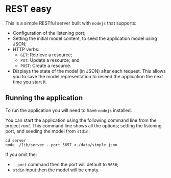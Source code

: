 # REST easy

This is a simple RESTful server built with ```nodejs``` that supports:

* Configuration of the listening port;
* Setting the initial model content, to seed the application model using JSON;
* HTTP verbs:
  * ```GET```: Retrieve a resource;
  * ```PUT```: Update a resource; and
  * ```POST```: Create a resource.
* Displays the state of the model (in JSON) after each request. This allows you to save the model representation to reseed the application the next time you start it.

## Running the application

To run the application you will need to have ```nodejs``` installed.

You can start the application using the following command line from the project *root*. This command line shows all the options; setting the listening port, and seeding the model from ```stdin```:

    cd server
    node ./lib/server --port 5657 <./data/simple.json
    
If you omit the:
* ```--port``` command then the port will default to ```5656```;
* ```stdin``` input then the model will be empty.
